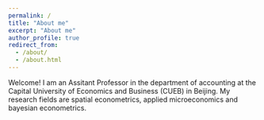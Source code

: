 ```yaml
---
permalink: /
title: "About me"
excerpt: "About me"
author_profile: true
redirect_from: 
  - /about/
  - /about.html
---
```


Welcome! I am an Assitant Professor in the department of accounting at the Capital University of Economics and Business (CUEB) in Beijing. My research fields are spatial econometrics, applied microeconomics and bayesian econometrics.
 
